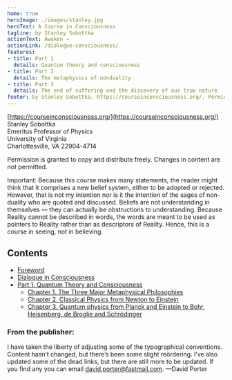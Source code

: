 ```yaml
---
home: true
heroImage: ./images/stanley.jpg
heroText: A Course in Consciousness
tagline: by Stanley Sobottka
actionText: Awaken →
actionLink: /dialogue-consciousness/
features:
- title: Part 1
  details: Quantum theory and consciousness
- title: Part 2
  details: The metaphysics of nonduality
- title: Part 3
  details: The end of suffering and the discovery of our true nature 
footer: by Stanley Sobottka, https://courseinconsciousness.org/. Permission is granted by the authoer to copy and distribute freely. Changes in content are not permitted.
---
```



[https://courseinconsciousness.org/](https://courseinconsciousness.org/)<br>
Stanley Sobottka <br>
Emeritus Professor of Physics <br>
University of Virginia <br>
Charlottesville, VA 22904-4714 <br>

Permission is granted to copy and distribute freely. Changes in content are not permitted. 

Important: Because this course makes many statements, the reader might think that it comprises a new belief system, either to be adopted or rejected. However, that is not my intention nor is it the intention of the sages of non-duality who are quoted and discussed. Beliefs are not understanding in themselves — they can actually be obstructions to understanding. Because Reality cannot be described in words, the words are meant to be used as pointers to Reality rather than as descriptors of Reality. Hence, this is a course in seeing, not in believing. 

## Contents

 * [Foreword](./foreword) 
 * [Dialogue in Consciousness](./dialogue-consciousness)
 * [Part 1. Quantum Theory and Consciousness ](./part-1-quantum-theory-consciousness)
    * [Chapter 1. The Three Major Metaphysical Philosophies](./chapter-1-three-major-metaphysical-philosophies)
    * [Chapter 2. Classical Physics from Newton to Einstein](./chapter-2-classical-physics-newton-einstein)
    * [Chapter 3. Quantum physics from Planck and Einstein to Bohr, Heisenberg, de Broglie and Schrödinger](./chapter-3-quantum-physics)



### From the publisher:

I have taken the liberty of adjusting some of the typographical conventions. Content hasn’t changed, but there’s been some slight reördering. I’ve also updated some of the dead links, but there are still more to be updated. If you find any you can email david.porter@fastmail.com.
—David Porter